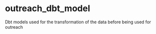 # outreach_dbt_model
Dbt models used for the transformation of the data before being used for outreach
